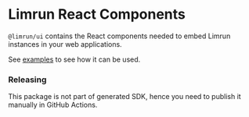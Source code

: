 # Limrun React Components

`@limrun/ui` contains the React components needed to embed Limrun instances in your web applications.

See [examples](../../examples/) to see how it can be used.

### Releasing

This package is not part of generated SDK, hence you need to publish it manually in GitHub Actions.
